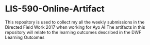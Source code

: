 # LIS-590-Online-Artifact
This repository is used to collect my all the weekly submissions in the Directed Field Work 2017 when working for Ayo AI
The artifacts in this repository will relate to the learning outcomes described in the DWF Learning Outcomes
